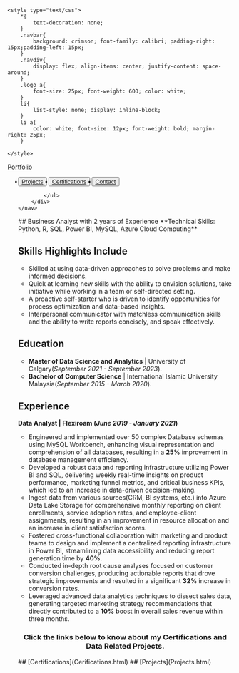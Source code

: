 <html>
<head>
	<meta charset="utf-8">
	<meta name="viewport" content="width=device-width, initial-scale=1">
	
	<style type="text/css">
		*{
			text-decoration: none;
		}
		.navbar{
			background: crimson; font-family: calibri; padding-right: 15px;padding-left: 15px;
		}
		.navdiv{
			display: flex; align-items: center; justify-content: space-around;
		}
		.logo a{
			font-size: 25px; font-weight: 600; color: white;
		}
		li{
			list-style: none; display: inline-block;
		}
		li a{
			color: white; font-size: 12px; font-weight: bold; margin-right: 25px;
		}
		
	</style>
</head>
<body>
	<nav class="navbar">
		<div class="navdiv">
			<div class="logo"><a href="#">Portfolio</a> </div>
			<ul>
				<button><li><a href="Projects.html">Projects</a></li></button>
				<button class="left-aligned-button"><li><a href="Cerifications.html">Certifications</a></li> 
                                </button>
				<button><li><a href="#">Contact</a></li></button>
				
			</ul>
		</div>
	</nav>
</body>
</html>
<p style="line-height: 1.5;"></p>
## Business Analyst with 2 years of Experience
**Technical Skills: Python, R, SQL, Power BI, MySQL, Azure Cloud Computing**

## Skills Highlights Include
- Skilled at using data-driven approaches to solve problems and make informed decisions.
- Quick at learning new skills with the ability to envision solutions, take initiative while working in a team or self-directed setting.
- A proactive self-starter who is driven to identify opportunities for process optimization and data-based insights.
- Interpersonal communicator with matchless communication skills and the ability to write reports concisely, and speak effectively.
  
## Education 
- <b>Master of Data Science and Analytics</b>     |     University of Calgary(_September 2021 - September 2023_).
- <b>Bachelor of Computer Science</b>    |    International Islamic University Malaysia(_September 2015 - March 2020_).

## Experience
<b>Data Analyst | Flexiroam (_June 2019 - January 2021_)</b>
- Engineered and implemented over 50 complex Database schemas using MySQL Workbench, enhancing visual representation and comprehension of all databases, resulting in a **25%** improvement in database management efficiency.
- Developed a robust data and reporting infrastructure utilizing Power BI and SQL, delivering weekly real-time insights on product performance, marketing funnel metrics, and critical business KPIs, which led to an increase in data-driven decision-making.
- Ingest data from various sources(CRM, BI systems, etc.) into Azure Data Lake Storage for comprehensive monthly reporting on client enrollments, service adoption rates, and employee-client assignments, resulting in an improvement in resource allocation and an increase in client satisfaction scores.
- Fostered cross-functional collaboration with marketing and product teams to design and implement a centralized reporting infrastructure in Power BI, streamlining data accessibility and reducing report generation time by **40%**.
- Conducted in-depth root cause analyses focused on customer conversion challenges, producing actionable reports that drove strategic improvements and resulted in a significant **32%** increase in conversion rates.
-  Leveraged advanced data analytics techniques to dissect sales data, generating targeted marketing strategy recommendations that directly contributed to a **10%** boost in overall sales revenue within three months.
<h3 align="center">Click the links below to know about my Certifications and Data Related Projects.</h3>
## [Certifications](Cerifications.html)
## [Projects](Projects.html)












